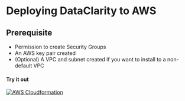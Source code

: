 # Deploying DataClarity to AWS

## Prerequisite
* Permission to create Security Groups
* An AWS key pair created
* (Optional) A VPC and subnet created if you want to install to a non-default VPC


#### Try it out 

[![AWS Cloudformation](https://s3.amazonaws.com/cloudformation-examples/cloudformation-launch-stack.png)](https://us-east-2.console.aws.amazon.com/cloudformation/home?region=us-east-2#/stacks/new?templateURL=https://dataclaritycorp.s3.amazonaws.com/aws-cloud-formation/dataclarity_cf.yaml&stackName=DataClarity)
